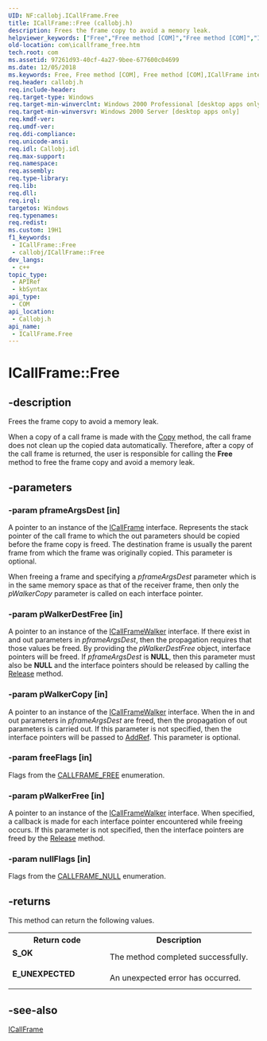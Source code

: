 ```yaml
---
UID: NF:callobj.ICallFrame.Free
title: ICallFrame::Free (callobj.h)
description: Frees the frame copy to avoid a memory leak.
helpviewer_keywords: ["Free","Free method [COM]","Free method [COM]","ICallFrame interface","ICallFrame interface [COM]","Free method","ICallFrame.Free","ICallFrame::Free","_com_icallframe_free","callobj/ICallFrame::Free","com.icallframe_free"]
old-location: com\icallframe_free.htm
tech.root: com
ms.assetid: 97261d93-40cf-4a27-9bee-677600c04699
ms.date: 12/05/2018
ms.keywords: Free, Free method [COM], Free method [COM],ICallFrame interface, ICallFrame interface [COM],Free method, ICallFrame.Free, ICallFrame::Free, _com_icallframe_free, callobj/ICallFrame::Free, com.icallframe_free
req.header: callobj.h
req.include-header: 
req.target-type: Windows
req.target-min-winverclnt: Windows 2000 Professional [desktop apps only]
req.target-min-winversvr: Windows 2000 Server [desktop apps only]
req.kmdf-ver: 
req.umdf-ver: 
req.ddi-compliance: 
req.unicode-ansi: 
req.idl: Callobj.idl
req.max-support: 
req.namespace: 
req.assembly: 
req.type-library: 
req.lib: 
req.dll: 
req.irql: 
targetos: Windows
req.typenames: 
req.redist: 
ms.custom: 19H1
f1_keywords:
 - ICallFrame::Free
 - callobj/ICallFrame::Free
dev_langs:
 - c++
topic_type:
 - APIRef
 - kbSyntax
api_type:
 - COM
api_location:
 - Callobj.h
api_name:
 - ICallFrame.Free
---
```


# ICallFrame::Free


## -description

Frees the frame copy to avoid a memory leak.

When a copy of a call frame is made with the <a href="/windows/desktop/api/callobj/nf-callobj-icallframe-copy">Copy</a> method, the call frame does not clean up the copied data automatically. Therefore, after a copy of the call frame is returned, the user is responsible for calling the <b>Free</b> method to free the frame copy and avoid a memory leak.

## -parameters

### -param pframeArgsDest [in]

A pointer to an instance of the <a href="/windows/desktop/api/callobj/nn-callobj-icallframe">ICallFrame</a> interface. Represents the stack pointer of the call frame to which the out parameters should be copied before the frame copy is freed. The destination frame is usually the parent frame from which the frame was originally copied. This parameter is optional.

When freeing a frame and specifying a <i>pframeArgsDest</i> parameter which is in the same memory space as that of the receiver frame, then only the <i>pWalkerCopy</i> parameter is called on each interface pointer.

### -param pWalkerDestFree [in]

A pointer to an instance of the <a href="/windows/desktop/api/callobj/nn-callobj-icallframewalker">ICallFrameWalker</a> interface. If there exist in and out parameters in <i>pframeArgsDest</i>, then the propagation requires that those values be freed. By providing the <i>pWalkerDestFree</i> object, interface pointers will be freed. If <i>pframeArgsDest</i> is <b>NULL</b>, then this parameter must also be <b>NULL</b> and the interface pointers should be released by calling the <a href="/windows/desktop/api/unknwn/nf-unknwn-iunknown-release">Release</a> method.

### -param pWalkerCopy [in]

A pointer to an instance of the <a href="/windows/desktop/api/callobj/nn-callobj-icallframewalker">ICallFrameWalker</a> interface. When the in and out parameters in <i>pframeArgsDest</i> are freed, then the propagation of out parameters is carried out. If this parameter is not specified, then the interface pointers will be passed to <a href="/windows/desktop/api/unknwn/nf-unknwn-iunknown-addref">AddRef</a>. This parameter is optional.

### -param freeFlags [in]

Flags from the <a href="/windows/desktop/api/callobj/ne-callobj-callframe_free">CALLFRAME_FREE</a> enumeration.

### -param pWalkerFree [in]

A pointer to an instance of the <a href="/windows/desktop/api/callobj/nn-callobj-icallframewalker">ICallFrameWalker</a> interface. When specified, a callback is made for each interface pointer encountered while freeing occurs. If this parameter is not specified, then the interface pointers are freed by the <a href="/windows/desktop/api/unknwn/nf-unknwn-iunknown-release">Release</a> method.

### -param nullFlags [in]

Flags from the <a href="/windows/desktop/api/callobj/ne-callobj-callframe_null">CALLFRAME_NULL</a> enumeration.

## -returns

This method can return the following values.

<table>
<tr>
<th>Return code</th>
<th>Description</th>
</tr>
<tr>
<td width="40%">
<dl>
<dt><b>S_OK</b></dt>
</dl>
</td>
<td width="60%">
The method completed successfully.

</td>
</tr>
<tr>
<td width="40%">
<dl>
<dt><b>E_UNEXPECTED</b></dt>
</dl>
</td>
<td width="60%">
An unexpected error has occurred.

</td>
</tr>
</table>

## -see-also

<a href="/windows/desktop/api/callobj/nn-callobj-icallframe">ICallFrame</a>